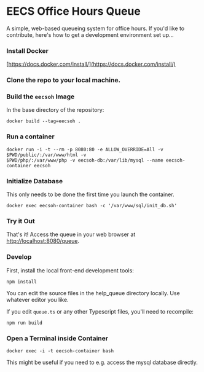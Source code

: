 # EECS Office Hours Queue
A simple, web-based queueing system for office hours. If you'd like to contribute, here's how to get a development environment set up...

### Install Docker

[https://docs.docker.com/install/](https://docs.docker.com/install/)

### Clone the repo to your local machine.

### Build the `eecsoh` Image

In the base directory of the repository:
```console
docker build --tag=eecsoh .
```

### Run a container

```console
docker run -i -t --rm -p 8080:80 -e ALLOW_OVERRIDE=All -v $PWD/public/:/var/www/html -v
$PWD/php/:/var/www/php -v eecsoh-db:/var/lib/mysql --name eecsoh-container eecsoh
```

### Initialize Database

This only needs to be done the first time you launch the container.

```console
docker exec eecsoh-container bash -c '/var/www/sql/init_db.sh'
```

### Try it Out

That's it! Access the queue in your web browser at [http://localhost:8080/queue](http://localhost:8080/queue).

### Develop

First, install the local front-end development tools:
```console
npm install
```

You can edit the source files in the help_queue directory locally. Use whatever editor you like.

If you edit `queue.ts` or any other Typescript files, you'll need to recompile:
```console
npm run build
```

### Open a Terminal inside Container

```console
docker exec -i -t eecsoh-container bash
```

This might be useful if you need to e.g. access the mysql database directly.


